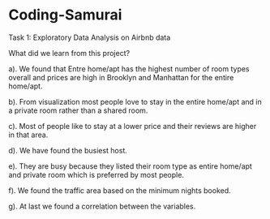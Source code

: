 # Coding-Samurai
Task 1: Exploratory Data Analysis on Airbnb data  

What did we learn from this project?

a). We found that Entre home/apt has the highest number of room types overall and prices are high in Brooklyn and Manhattan for the entire home/apt.

b). From visualization most people love to stay in the entire home/apt and in a private room rather than a shared room.

c). Most of people like to stay at a lower price and their reviews are higher in that area.

d). We have found the busiest host.

e). They are busy because they listed their room type as entire home/apt and private room which is preferred by most people.

f). We found the traffic area based on the minimum nights booked.

g). At last we found a correlation between the variables.





